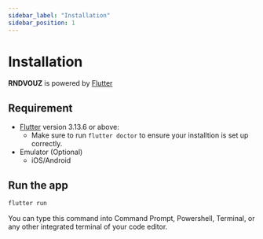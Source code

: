 ```yaml
---
sidebar_label: "Installation"
sidebar_position: 1
---
```


# Installation

**RNDVOUZ** is powered by [Flutter](https://flutter.dev)

## Requirement 

- [Flutter](https://docs.flutter.dev/get-started/install) version 3.13.6 or above:
  - Make sure to run `flutter doctor` to ensure your installtion is set up correctly. 
- Emulator (Optional)
  - iOS/Android
## Run the app

```bash
flutter run
```

You can type this command into Command Prompt, Powershell, Terminal, or any other integrated terminal of your code editor.

